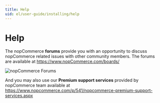 ```yaml
---
title: Help
uid: el/user-guide/installing/help
---
```


# Help

The nopCommerce **forums** provide you with an opportunity to discuss nopCommerce related issues with other community members. The forums are available at <https://www.nopCommerce.com/boards/>

![nopCommerce Forums](_static/help/forums.jpg)

And you may also use our **Premium support services** provided by nopCommerce team available at <https://www.nopcommerce.com/p/541/nopcommerce-premium-support-services.aspx>